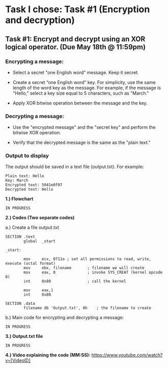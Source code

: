 # Task I chose: Task #1 (Encryption and decryption)

## Task #1: Encrypt and decrypt using an XOR logical operator. (Due May 18th @ 11:59pm)

### Encrypting a message:

- Select a secret "one English word" message. Keep it secret.

- Create a secret “one English word” key. For simplicity, use the same length of the word key as the message. For example, if the message is "Hello," select a key size equal to 5 characters, such as "March."

- Apply XOR bitwise operation between the message and the key.

### Decrypting a message:

- Use the "encrypted message" and the "secret key" and perform the bitwise XOR operation.

- Verify that the decrypted message is the same as the "plain text."

### Output to display

The output should be saved in a text file (output.txt). For example:
```
Plain text: Hello
Key: March
Encrypted text: 5041e0f07
Decrypted text: Hello
```


**1.) Flowchart**
```
IN PROGRESS
```
**2.) Codes (Two separate codes)**

a.) Create a file output.txt
```
SECTION .text
        global  _start
 
_start:
 
        mov     ecx, 0711o ; set all permissions to read, write, execute (octal format)
        mov     ebx, filename       ; filename we will create
        mov     eax, 8              ; invoke SYS_CREAT (kernel opcode 8)
        int     0x80                ; call the kernel

        mov     eax,1
        int     0x80

SECTION .data
        filename db 'Output.txt', 0h    ; the filename to create
```

b.) Main code for encrypting and decrypting a message:
```
IN PROGRESS
```

**3.) Output.txt file**
```
IN PROGRESS
```
**4.) Video explaining the code (MM:SS):** https://www.youtube.com/watch?v=[VideoID]

